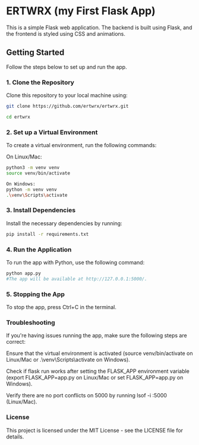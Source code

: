 # ERTWRX (my First Flask App)

This is a simple Flask web application. The backend is built using Flask, and the frontend is styled using CSS and animations.

## Getting Started

Follow the steps below to set up and run the app.

### 1. Clone the Repository

Clone this repository to your local machine using:

```bash
git clone https://github.com/ertwrx/ertwrx.git

cd ertwrx
```

### 2. Set up a Virtual Environment

To create a virtual environment, run the following commands:

On Linux/Mac:
```bash
python3 -m venv venv
source venv/bin/activate

On Windows:
python -m venv venv
.\venv\Scripts\activate
```

### 3. Install Dependencies
Install the necessary dependencies by running:

```bash
pip install -r requirements.txt
```

### 4. Run the Application
To run the app with Python, use the following command:


```bash
python app.py
#The app will be available at http://127.0.0.1:5000/.
```

### 5. Stopping the App
To stop the app, press Ctrl+C in the terminal.


### Troubleshooting
If you're having issues running the app, make sure the following steps are correct:

Ensure that the virtual environment is activated (source venv/bin/activate on Linux/Mac or .\venv\Scripts\activate on Windows).

Check if flask run works after setting the FLASK_APP environment variable (export FLASK_APP=app.py on Linux/Mac or set FLASK_APP=app.py on Windows).

Verify there are no port conflicts on 5000 by running lsof -i :5000 (Linux/Mac).

### License
This project is licensed under the MIT License - see the LICENSE file for details.
